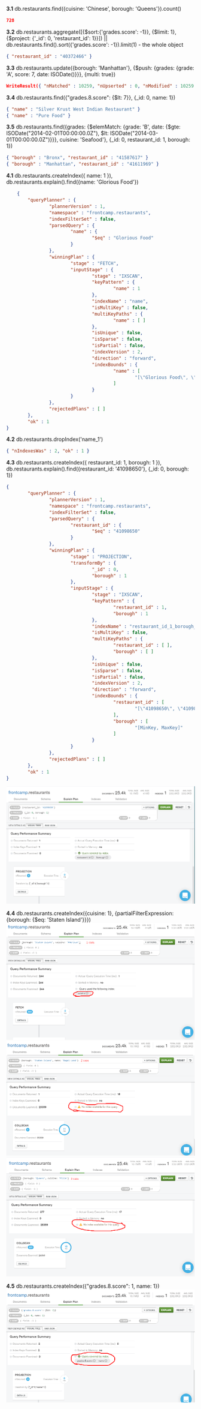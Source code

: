 **3.1** db.restaurants.find({cuisine: 'Chinese', borough: 'Queens'}).count()
```json
728
```

**3.2** db.restaurants.aggregate([{$sort:{'grades.score': -1}}, {$limit: 1}, {$project: {'_id': 0, 'restaurant_id': 1}}]) || db.restaurants.find().sort({'grades.score': -1}).limit(1) - the whole object</br>
```json
{ "restaurant_id" : "40372466" }
```

**3.3** db.restaurants.update({borough: 'Manhattan'}, {$push: {grades: {grade: 'A', score: 7, date: ISODate()}}}, {multi: true})
```json
WriteResult({ "nMatched" : 10259, "nUpserted" : 0, "nModified" : 10259 })
```

**3.4** db.restaurants.find({"grades.8.score": {$lt: 7}}, {_id: 0, name: 1})
```json
{ "name" : "Silver Krust West Indian Restaurant" }
{ "name" : "Pure Food" }
```	

**3.5** db.restaurants.find({grades: {$elemMatch: {grade: 'B', date: {$gte: ISODate("2014-02-01T00:00:00.0Z"), $lt: ISODate("2014-03-01T00:00:00.0Z")}}}, cuisine: 'Seafood'}, {_id: 0, restaurant_id: 1, borough: 1})
```json
{ "borough" : "Bronx", "restaurant_id" : "41587617" }
{ "borough" : "Manhattan", "restaurant_id" : "41611969" }
```

**4.1** db.restaurants.createIndex({ name: 1 }), db.restaurants.explain().find({name: 'Glorious Food'})
```json
	{
        "queryPlanner" : {
                "plannerVersion" : 1,
                "namespace" : "frontcamp.restaurants",
                "indexFilterSet" : false,
                "parsedQuery" : {
                        "name" : {
                                "$eq" : "Glorious Food"
                        }
                },
                "winningPlan" : {
                        "stage" : "FETCH",
                        "inputStage" : {
                                "stage" : "IXSCAN",
                                "keyPattern" : {
                                        "name" : 1
                                },
                                "indexName" : "name",
                                "isMultiKey" : false,
                                "multiKeyPaths" : {
                                        "name" : [ ]
                                },
                                "isUnique" : false,
                                "isSparse" : false,
                                "isPartial" : false,
                                "indexVersion" : 2,
                                "direction" : "forward",
                                "indexBounds" : {
                                        "name" : [
                                                "[\"Glorious Food\", \"Glorious Food\"]"
                                        ]
                                }
                        }
                },
                "rejectedPlans" : [ ]
        },
        "ok" : 1
}
```

**4.2** db.restaurants.dropIndex('name_1')</br>
```json
{ "nIndexesWas" : 2, "ok" : 1 }
```	

**4.3** db.restaurants.createIndex({ restaurant_id: 1, borough: 1 }), db.restaurants.explain().find({restaurant_id: '41098650'}, {_id: 0, borough: 1})
```json
{
        "queryPlanner" : {
                "plannerVersion" : 1,
                "namespace" : "frontcamp.restaurants",
                "indexFilterSet" : false,
                "parsedQuery" : {
                        "restaurant_id" : {
                                "$eq" : "41098650"
                        }
                },
                "winningPlan" : {
                        "stage" : "PROJECTION",
                        "transformBy" : {
                                "_id" : 0,
                                "borough" : 1
                        },
                        "inputStage" : {
                                "stage" : "IXSCAN",
                                "keyPattern" : {
                                        "restaurant_id" : 1,
                                        "borough" : 1
                                },
                                "indexName" : "restaurant_id_1_borough_1",
                                "isMultiKey" : false,
                                "multiKeyPaths" : {
                                        "restaurant_id" : [ ],
                                        "borough" : [ ]
                                },
                                "isUnique" : false,
                                "isSparse" : false,
                                "isPartial" : false,
                                "indexVersion" : 2,
                                "direction" : "forward",
                                "indexBounds" : {
                                        "restaurant_id" : [
                                                "[\"41098650\", \"41098650\"]"
                                        ],
                                        "borough" : [
                                                "[MinKey, MaxKey]"
                                        ]
                                }
                        }
                },
                "rejectedPlans" : [ ]
        },
        "ok" : 1
}
```	
 ![picture_1](./Screenshot_1.png)

**4.4** db.restaurants.createIndex({cuisine: 1}, {partialFilterExpression: {borough: {$eq: 'Staten Island'}}})
 ![picture_2](./Screenshot_2.png)
 ![picture_3](./Screenshot_3.png)
 ![picture_4](./Screenshot_4.png)

**4.5** db.restaurants.createIndex({"grades.8.score": 1, name: 1})
 ![picture_5](./Screenshot_5.png)
